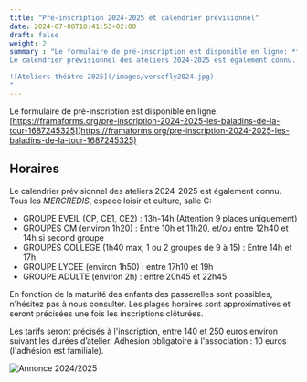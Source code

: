 ```yaml
---
title: "Pré-inscription 2024-2025 et calendrier prévisionnel"
date: 2024-07-08T10:41:53+02:00
draft: false
weight: 2
summary : "Le formulaire de pré-inscription est disponible en ligne: **[https://framaforms.org/pre-inscription-2024-2025-les-baladins-de-la-tour-1687245325](https://framaforms.org/pre-inscription-2024-2025-les-baladins-de-la-tour-1687245325)**
Le calendrier prévisionnel des ateliers 2024-2025 est également connu...

![Ateliers théâtre 2025](/images/versofly2024.jpg)
"
---
```


Le formulaire de pré-inscription est disponible en ligne:  [https://framaforms.org/pre-inscription-2024-2025-les-baladins-de-la-tour-1687245325](https://framaforms.org/pre-inscription-2024-2025-les-baladins-de-la-tour-1687245325)

## Horaires

Le calendrier prévisionnel des ateliers 2024-2025 est également connu.
Tous les *MERCREDIS*, espace loisir et culture, salle C:
 * GROUPE EVEIL (CP, CE1, CE2) : 13h-14h (Attention 9 places uniquement)
 * GROUPES CM (environ 1h20) : Entre 10h et 11h20, et/ou entre 12h40 et 14h si second groupe
 * GROUPES COLLEGE (1h40 max, 1 ou 2 groupes de 9 à 15) : Entre 14h et 17h
 * GROUPE LYCEE (environ 1h50) : entre 17h10 et 19h
 * GROUPE ADULTE (environ 2h) : entre 20h45 et 22h45

En fonction de la maturité des enfants des passerelles sont possibles, n'hésitez pas à nous consulter. 
Les plages horaires sont approximatives et seront précisées une fois les inscriptions clôturées.

Les tarifs seront précisés à l'inscription, entre 140 et 250 euros environ suivant les durées d’atelier. 
Adhésion obligatoire à l'association : 10 euros (l'adhésion est familiale).

![Annonce 2024/2025](/images/versofly2024.jpg)



